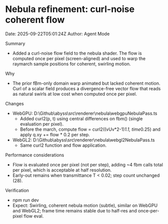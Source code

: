 # Nebula refinement: curl-noise coherent flow

Date: 2025-09-22T05:01:24Z
Author: Agent Mode

Summary
- Added a curl-noise flow field to the nebula shader. The flow is computed once per pixel (screen-aligned) and used to warp the raymarch sample positions for coherent, swirling motion.

Why
- The prior fBm-only domain warp animated but lacked coherent motion. Curl of a scalar field produces a divergence-free vector flow that reads as natural swirls at low cost when computed once per pixel.

Changes
- WebGPU: D:\Github\abyss\src\renderer\nebula\webgpuNebulaPass.ts
  - Added curl2(p, t) using central differences on fbm() (single evaluation per pixel).
  - Before the march, compute flow = curl2((vUv*2-1)*1.1, time*0.25) and apply q.xy += flow * 0.2 per step.
- WebGL2: D:\Github\abyss\src\renderer\nebula\webgl2NebulaPass.ts
  - Same curl2 function and flow application.

Performance considerations
- Flow is evaluated once per pixel (not per step), adding ~4 fbm calls total per pixel, which is acceptable at half resolution.
- Early-out remains when transmittance T < 0.02; step count unchanged (28).

Verification
- npm run dev
- Expect: Swirling, coherent nebula motion (subtle), similar on WebGPU and WebGL2; frame time remains stable due to half-res and once-per-pixel flow eval.
